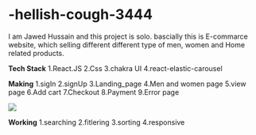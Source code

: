 # -hellish-cough-3444
I am Jawed Hussain and this project is solo.
bascially this is E-commarce website, which selling different different type of men, women and Home related products.

**Tech Stack**
1.React.JS
2.Css
3.chakra UI
4.react-elastic-carousel

**Making**
1.sigIn
2.signUp
3.Landing_page
4.Men and women page
5.view page
6.Add cart
7.Checkout
8.Payment
9.Error page
<!-- <img scr={j.Crew.png}/>
 -->

<img src={j.Creww.png} />

**Working**
1.searching
2.fitlering
3.sorting
4.responsive
